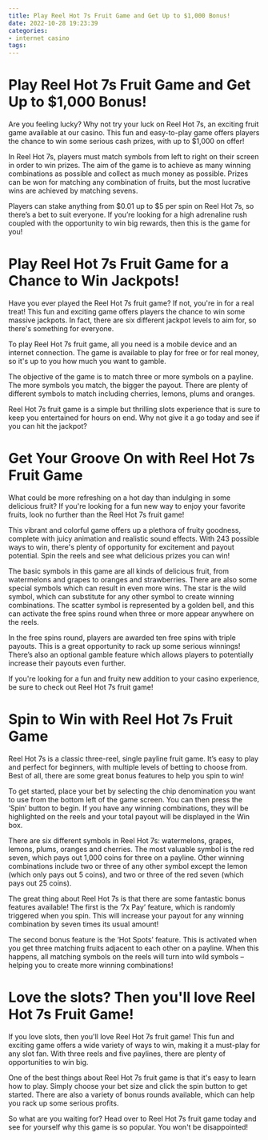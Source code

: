 ```yaml
---
title: Play Reel Hot 7s Fruit Game and Get Up to $1,000 Bonus!
date: 2022-10-28 19:23:39
categories:
- internet casino
tags:
---
```



#  Play Reel Hot 7s Fruit Game and Get Up to $1,000 Bonus!

Are you feeling lucky? Why not try your luck on Reel Hot 7s, an exciting fruit game available at our casino. This fun and easy-to-play game offers players the chance to win some serious cash prizes, with up to $1,000 on offer!

In Reel Hot 7s, players must match symbols from left to right on their screen in order to win prizes. The aim of the game is to achieve as many winning combinations as possible and collect as much money as possible. Prizes can be won for matching any combination of fruits, but the most lucrative wins are achieved by matching sevens.

Players can stake anything from $0.01 up to $5 per spin on Reel Hot 7s, so there’s a bet to suit everyone. If you’re looking for a high adrenaline rush coupled with the opportunity to win big rewards, then this is the game for you!

#  Play Reel Hot 7s Fruit Game for a Chance to Win Jackpots!

Have you ever played the Reel Hot 7s fruit game? If not, you're in for a real treat! This fun and exciting game offers players the chance to win some massive jackpots. In fact, there are six different jackpot levels to aim for, so there's something for everyone.

To play Reel Hot 7s fruit game, all you need is a mobile device and an internet connection. The game is available to play for free or for real money, so it's up to you how much you want to gamble.

The objective of the game is to match three or more symbols on a payline. The more symbols you match, the bigger the payout. There are plenty of different symbols to match including cherries, lemons, plums and oranges.

Reel Hot 7s fruit game is a simple but thrilling slots experience that is sure to keep you entertained for hours on end. Why not give it a go today and see if you can hit the jackpot?

#  Get Your Groove On with Reel Hot 7s Fruit Game

What could be more refreshing on a hot day than indulging in some delicious fruit? If you're looking for a fun new way to enjoy your favorite fruits, look no further than the Reel Hot 7s fruit game!

This vibrant and colorful game offers up a plethora of fruity goodness, complete with juicy animation and realistic sound effects. With 243 possible ways to win, there's plenty of opportunity for excitement and payout potential. Spin the reels and see what delicious prizes you can win!

The basic symbols in this game are all kinds of delicious fruit, from watermelons and grapes to oranges and strawberries. There are also some special symbols which can result in even more wins. The star is the wild symbol, which can substitute for any other symbol to create winning combinations. The scatter symbol is represented by a golden bell, and this can activate the free spins round when three or more appear anywhere on the reels.

In the free spins round, players are awarded ten free spins with triple payouts. This is a great opportunity to rack up some serious winnings! There’s also an optional gamble feature which allows players to potentially increase their payouts even further.

If you're looking for a fun and fruity new addition to your casino experience, be sure to check out Reel Hot 7s fruit game!

#  Spin to Win with Reel Hot 7s Fruit Game

Reel Hot 7s is a classic three-reel, single payline fruit game. It’s easy to play and perfect for beginners, with multiple levels of betting to choose from. Best of all, there are some great bonus features to help you spin to win!

To get started, place your bet by selecting the chip denomination you want to use from the bottom left of the game screen. You can then press the ‘Spin’ button to begin. If you have any winning combinations, they will be highlighted on the reels and your total payout will be displayed in the Win box.

There are six different symbols in Reel Hot 7s: watermelons, grapes, lemons, plums, oranges and cherries. The most valuable symbol is the red seven, which pays out 1,000 coins for three on a payline. Other winning combinations include two or three of any other symbol except the lemon (which only pays out 5 coins), and two or three of the red seven (which pays out 25 coins).

The great thing about Reel Hot 7s is that there are some fantastic bonus features available! The first is the ‘7x Pay’ feature, which is randomly triggered when you spin. This will increase your payout for any winning combination by seven times its usual amount!

The second bonus feature is the ‘Hot Spots’ feature. This is activated when you get three matching fruits adjacent to each other on a payline. When this happens, all matching symbols on the reels will turn into wild symbols – helping you to create more winning combinations!

#  Love the slots? Then you'll love Reel Hot 7s Fruit Game!

If you love slots, then you'll love Reel Hot 7s fruit game! This fun and exciting game offers a wide variety of ways to win, making it a must-play for any slot fan. With three reels and five paylines, there are plenty of opportunities to win big.

One of the best things about Reel Hot 7s fruit game is that it's easy to learn how to play. Simply choose your bet size and click the spin button to get started. There are also a variety of bonus rounds available, which can help you rack up some serious profits.

So what are you waiting for? Head over to Reel Hot 7s fruit game today and see for yourself why this game is so popular. You won't be disappointed!